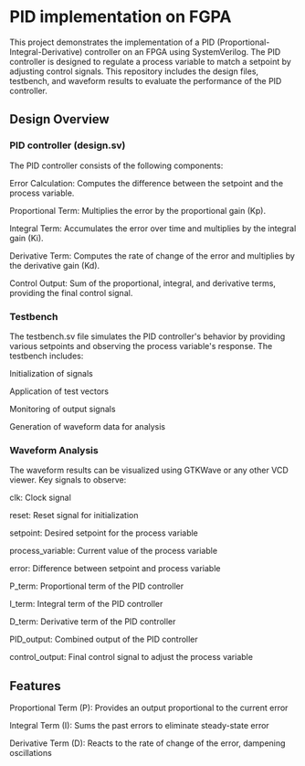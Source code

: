 # **PID implementation on FGPA**
This project demonstrates the implementation of a PID (Proportional-Integral-Derivative) controller on an FPGA using SystemVerilog. The PID controller is designed to regulate a process variable to match a setpoint by adjusting control signals. This repository includes the design files, testbench, and waveform results to evaluate the performance of the PID controller.

## **Design Overview**

### **PID controller (design.sv)**
The PID controller consists of the following components:

Error Calculation: Computes the difference between the setpoint and the process variable.

Proportional Term: Multiplies the error by the proportional gain (Kp).

Integral Term: Accumulates the error over time and multiplies by the integral gain (Ki).

Derivative Term: Computes the rate of change of the error and multiplies by the derivative gain (Kd).

Control Output: Sum of the proportional, integral, and derivative terms, providing the final control signal.

### **Testbench**
The testbench.sv file simulates the PID controller's behavior by providing various setpoints and observing the process variable's response. The testbench includes:

Initialization of signals

Application of test vectors

Monitoring of output signals

Generation of waveform data for analysis

### **Waveform Analysis**
The waveform results can be visualized using GTKWave or any other VCD viewer. Key signals to observe:

clk: Clock signal

reset: Reset signal for initialization

setpoint: Desired setpoint for the process variable

process_variable: Current value of the process variable

error: Difference between setpoint and process variable

P_term: Proportional term of the PID controller

I_term: Integral term of the PID controller

D_term: Derivative term of the PID controller

PID_output: Combined output of the PID controller

control_output: Final control signal to adjust the process variable

## **Features**
Proportional Term (P): Provides an output proportional to the current error

Integral Term (I): Sums the past errors to eliminate steady-state error

Derivative Term (D): Reacts to the rate of change of the error, dampening oscillations
